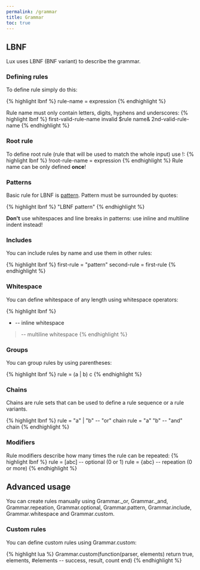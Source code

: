 ```yaml
---
permalink: /grammar
title: Grammar
toc: true
---
```


## LBNF

Lux uses LBNF (BNF variant) to describe the grammar.

### Defining rules

To define rule simply do this:

{% highlight lbnf %}
rule-name = expression
{% endhighlight %}

Rule name must only contain letters, digits, hyphens and underscores:
{% highlight lbnf %}
first-valid-rule-name
invalid $rule name&
2nd-valid-rule-name
{% endhighlight %}

### Root rule

To define root rule (rule that will be used to match the whole input) use !:
{% highlight lbnf %}
!root-rule-name = expression
{% endhighlight %}
Rule name can be only defined **once**!

### Patterns

Basic rule for LBNF is [pattern](https://www.lua.org/pil/20.2.html). Pattern must be surrounded by quotes:

{% highlight lbnf %}
"LBNF pattern"
{% endhighlight %}

**Don't** use whitespaces and line breaks in patterns: use inline and multiline indent instead!

### Includes

You can include rules by name and use them in other rules:

{% highlight lbnf %}
first-rule = "pattern"
second-rule = first-rule
{% endhighlight %}

### Whitespace

You can define whitespace of any length using whitespace operators:

{% highlight lbnf %}
* -- inline whitespace
> -- multiline whitespace
{% endhighlight %}

### Groups

You can group rules by using parentheses:

{% highlight lbnf %}
rule = (a | b) c
{% endhighlight %}

### Chains

Chains are rule sets that can be used to define a rule sequence or a rule variants.

{% highlight lbnf %}
rule = "a" | "b" -- "or" chain
rule = "a" "b" -- "and" chain
{% endhighlight %}

### Modifiers

Rule modifiers describe how many times the rule can be repeated:
{% highlight lbnf %}
rule = [abc] -- optional (0 or 1)
rule = {abc} -- repeation (0 or more)
{% endhighlight %}

## Advanced usage

You can create rules manually using Grammar.\_or, Grammar.\_and, Grammar.repeation, Grammar.optional, Grammar.pattern, Grammar.include, Grammar.whitespace and Grammar.custom.

### Custom rules

You can define custom rules using Grammar.custom:

{% highlight lua %}
Grammar.custom(function(parser, elements)
    return true, elements, #elements -- success, result, count
end)
{% endhighlight %}
